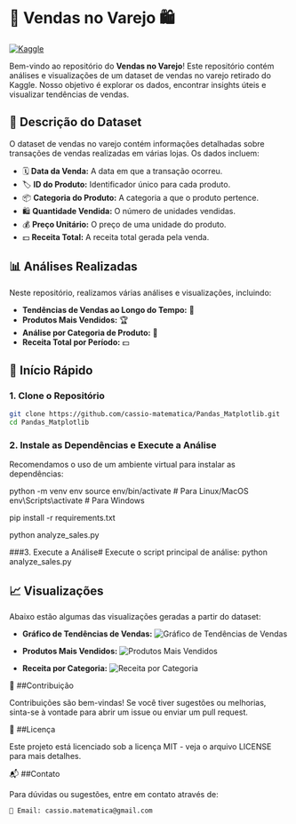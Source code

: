 # 🛒 Vendas no Varejo 🛍️

[![Kaggle](https://img.shields.io/badge/Dataset-Kaggle-blue.svg)](https://www.kaggle.com/datasets)

Bem-vindo ao repositório do **Vendas no Varejo**! Este repositório contém análises e visualizações de um dataset de vendas no varejo retirado do Kaggle. Nosso objetivo é explorar os dados, encontrar insights úteis e visualizar tendências de vendas.

## 📄 Descrição do Dataset

O dataset de vendas no varejo contém informações detalhadas sobre transações de vendas realizadas em várias lojas. Os dados incluem:

- 🗓️ **Data da Venda:** A data em que a transação ocorreu.
- 🏷️ **ID do Produto:** Identificador único para cada produto.
- 📦 **Categoria do Produto:** A categoria a que o produto pertence.
- 🛍️ **Quantidade Vendida:** O número de unidades vendidas.
- 💰 **Preço Unitário:** O preço de uma unidade do produto.
- 💵 **Receita Total:** A receita total gerada pela venda.

## 📊 Análises Realizadas

Neste repositório, realizamos várias análises e visualizações, incluindo:

- **Tendências de Vendas ao Longo do Tempo:** 📅
- **Produtos Mais Vendidos:** 🏆
- **Análise por Categoria de Produto:** 📂
- **Receita Total por Período:** 💵

## 🚀 Início Rápido

### 1. Clone o Repositório

```sh
git clone https://github.com/cassio-matematica/Pandas_Matplotlib.git
cd Pandas_Matplotlib
```
### 2. Instale as Dependências e Execute a Análise
Recomendamos o uso de um ambiente virtual para instalar as dependências:

python -m venv env
source env/bin/activate  # Para Linux/MacOS
env\Scripts\activate  # Para Windows

pip install -r requirements.txt

python analyze_sales.py

###3. Execute a Análise#
Execute o script principal de análise:
python analyze_sales.py


## 📈 Visualizações

Abaixo estão algumas das visualizações geradas a partir do dataset:

- **Gráfico de Tendências de Vendas:**
  ![Gráfico de Tendências de Vendas](images/sales_trends.png)

- **Produtos Mais Vendidos:**
  ![Produtos Mais Vendidos](images/top_products.png)

- **Receita por Categoria:**
  ![Receita por Categoria](images/revenue_by_category.png)


🌟 ##Contribuição

Contribuições são bem-vindas! Se você tiver sugestões ou melhorias, sinta-se à vontade para abrir 
um issue ou enviar um pull request.

📄 ##Licença

Este projeto está licenciado sob a licença MIT - veja o arquivo LICENSE para mais detalhes.

📬 ##Contato

Para dúvidas ou sugestões, entre em contato através de:

    📧 Email: cassio.matematica@gmail.com


